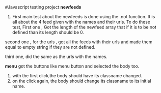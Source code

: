 #Javascript testing project
**newfeeds**
1. First main test about the newfeeds is done using the .not function. It is all about the 4 feed given with the names and their urls.
To do these test, 
First one , Got the length of the newfeed array that if it is to be not defined than its length should be 0.

second one , for the urls , got all the feeds with their urls and made them equal to empty string if they are not defined.

third one, did the same as the urls with the names.

**menu**
got the buttons like menu button and selected the body too.

1. with the first click,the body should have its classname changed.
2. on the click again, the body should change its classname to its initial name.

